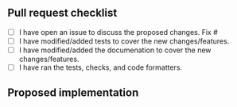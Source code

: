 ## Pull request checklist
<!---
Thank you for contributing to Ecole!

⚠️ To ensure a smooth review, please make sure to complete the following checklist. ⚠️

Except for very small fixes, please open an issue to discuss the changes and fill
the number bellow.
Refer to the README for help on running the tests, checks, formatters, and documentation.
-->
- [ ] I have open an issue to discuss the proposed changes. Fix #
- [ ] I have modified/added tests to cover the new changes/features.
- [ ] I have modified/added the documenation to cover the new changes/features.
- [ ] I have ran the tests, checks, and code formatters.

## Proposed implementation
<!-- A clear and concise description of your implementation. -->
